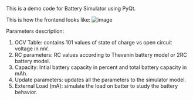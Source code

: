This is a demo code for Battery Simulator using PyQt.

This is how the frontend looks like:
![image](https://github.com/rajtendulkar/batsim/assets/9824113/22b9380f-31c9-4167-83e6-cdde39446a92)

Parameters description:
1. OCV Table: contains 101 values of state of charge vs open circuit voltage in mV.
2. RC parameters: RC values according to Thevenin battery model or 2RC battery model.
3. Capacity: Intial battery capacity in percent and total battery capacity in mAh.
4. Update parameters: updates all the parameters to the simulator model.
5. External Load (mA): simulate the load on batter to study the battery behavior.
